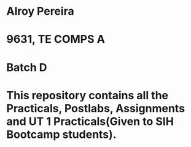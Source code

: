 # Alroy Pereira
# 9631, TE COMPS A 
# Batch D 
# This repository contains all the Practicals, Postlabs, Assignments and UT 1 Practicals(Given to SIH Bootcamp students).
